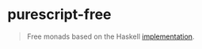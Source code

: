 # purescript-free

> Free monads based on the Haskell [implementation](https://github.com/ekmett/free).
